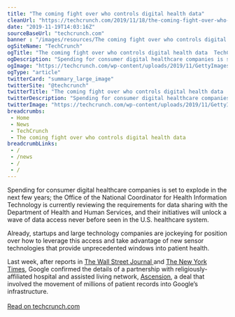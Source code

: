 ```yaml
--- 
title: "The coming fight over who controls digital health data"
cleanUrl: "https://techcrunch.com/2019/11/18/the-coming-fight-over-who-controls-digital-health-data/"
date: "2019-11-19T14:03:16Z"
sourceBaseUrl: "techcrunch.com"
banner : "/images/resources/The coming fight over who controls digital health data.png"
ogSiteName: "TechCrunch"
ogTitle: "The coming fight over who controls digital health data  TechCrunch"
ogDescription: "Spending for consumer digital healthcare companies is set to explode in the next few years; the Office of the National Coordinator for Health Information Technology is currently reviewing the requirements for data sharing with the Department of Health and Human Services, and their initiatives will "
ogImage: "https://techcrunch.com/wp-content/uploads/2019/11/GettyImages-115049939.jpg?w=554"
ogType: "article"
twitterCard: "summary_large_image"
twitterSite: "@techcrunch"
twitterTitle: "The coming fight over who controls digital health data  TechCrunch"
twitterDescription: "Spending for consumer digital healthcare companies is set to explode in the next few years; the Office of the National Coordinator for Health Information Technology is currently reviewing the requirements for data sharing with the Department of Health and Human Services, and their initiatives will unlock a wave of data access never before seen in []"
twitterImage: "https://techcrunch.com/wp-content/uploads/2019/11/GettyImages-115049939.jpg?w=554"
breadcrumbs:
 - Home
 - News
 - TechCrunch
 - The coming fight over who controls digital health data
breadcrumbLinks:
 - / 
 - /news
 - /
 - / 
---
```

<p>Spending for consumer digital healthcare companies is set to explode in the next few years; the Office of the National Coordinator for Health Information Technology is currently reviewing the requirements for data sharing with the Department of Health and Human Services, and their initiatives will unlock a wave of data access never before seen in the U.S. healthcare system.</p><p>Already, startups and large technology companies are jockeying for position over how to leverage this access and take advantage of new sensor technologies that provide unprecedented windows into patient health.</p><p>Last week, after reports in <a href="https://www.wsj.com/articles/google-s-secret-project-nightingale-gathers-personal-health-data-on-millions-of-americans-11573496790?mod=hp_lead_pos1">The Wall Street Journal </a>and <a href="https://www.nytimes.com/2019/11/11/business/google-ascension-health-data.html">The New York Times</a>, Google confirmed the details of a partnership with religiously-affiliated hospital and assisted living network, <a href="https://www.ascension.org/">Ascension</a>, a deal that involved the movement of millions of patient records into Google’s infrastructure.<br><br><a href="https://techcrunch.com/2019/11/18/the-coming-fight-over-who-controls-digital-health-data/">Read on techcrunch.com</a><br>&nbsp;</p>
